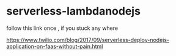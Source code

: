 # serverless-lambdanodejs

follow this link once , if you stuck any where

https://www.twilio.com/blog/2017/09/serverless-deploy-nodejs-application-on-faas-without-pain.html
